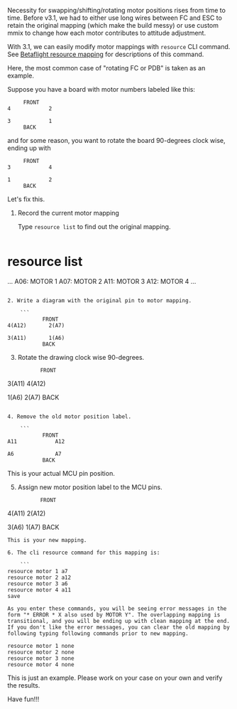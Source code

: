 Necessity for swapping/shifting/rotating motor positions rises from time to time. Before v3.1, we had to either use long wires between FC and ESC to retain the original mapping (which make the build messy) or use custom mmix to change how each motor contributes to attitude adjustment.

With 3.1, we can easily modify motor mappings with `resource` CLI command. See [Betaflight resource mapping](https://github.com/betaflight/betaflight/wiki/Betaflight-resource-remapping) for descriptions of this command.

Here, the most common case of "rotating FC or PDB" is taken as an example.

Suppose you have a board with motor numbers labeled like this:

```
     FRONT
4            2

3            1
     BACK
```

and for some reason, you want to rotate the board 90-degrees clock wise, ending up with
```
     FRONT
3            4

1            2
     BACK
```

Let's fix this.

1. Record the current motor mapping

    Type `resource list` to find out the original mapping.
    ```
# resource list
...
A06: MOTOR 1
A07: MOTOR 2
A11: MOTOR 3
A12: MOTOR 4
...
```

2. Write a diagram with the original pin to motor mapping.

    ```
           FRONT
4(A12)       2(A7)

3(A11)       1(A6)
           BACK
```

3. Rotate the drawing clock wise 90-degrees.

    ```
           FRONT
3(A11)       4(A12)

1(A6)        2(A7)
           BACK
```

4. Remove the old motor position label.

    ```
           FRONT
A11            A12

A6             A7
           BACK
```
This is your actual MCU pin position.

5. Assign new motor position label to the MCU pins.

    ```
           FRONT
4(A11)       2(A12)

3(A6)        1(A7)
           BACK
```
This is your new mapping.

6. The cli resource command for this mapping is:

    ```
resource motor 1 a7
resource motor 2 a12
resource motor 3 a6
resource motor 4 a11
save
```
    As you enter these commands, you will be seeing error messages in the form "* ERROR * X also used by MOTOR Y". The overlapping mapping is transitional, and you will be ending up with clean mapping at the end. If you don't like the error messages, you can clear the old mapping by following typing following commands prior to new mapping.
```
resource motor 1 none
resource motor 2 none
resource motor 3 none
resource motor 4 none
```

This is just an example. Please work on your case on your own and verify the results.

Have fun!!!